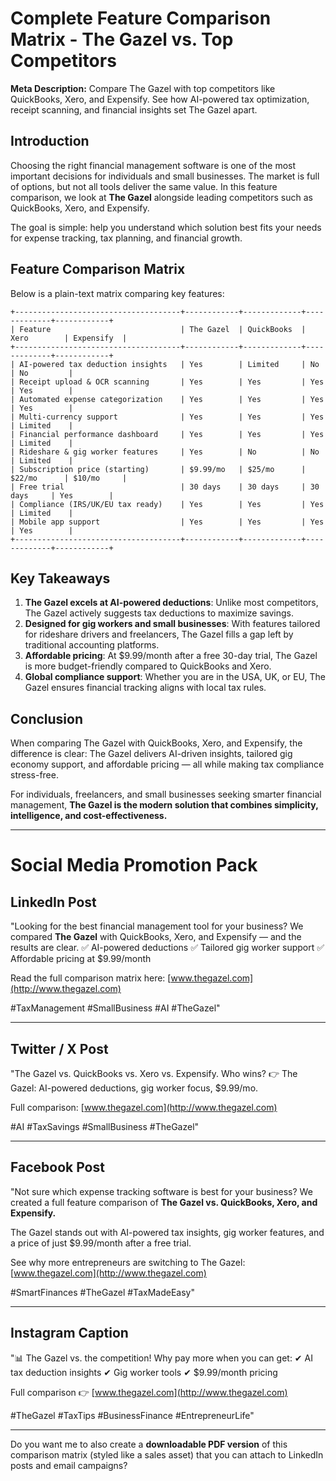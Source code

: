 # Complete Feature Comparison Matrix - The Gazel vs. Top Competitors

**Meta Description:** Compare The Gazel with top competitors like QuickBooks, Xero, and Expensify. See how AI-powered tax optimization, receipt scanning, and financial insights set The Gazel apart.

## Introduction

Choosing the right financial management software is one of the most important decisions for individuals and small businesses. The market is full of options, but not all tools deliver the same value. In this feature comparison, we look at **The Gazel** alongside leading competitors such as QuickBooks, Xero, and Expensify.

The goal is simple: help you understand which solution best fits your needs for expense tracking, tax planning, and financial growth.

## Feature Comparison Matrix

Below is a plain-text matrix comparing key features:

```
+-------------------------------------+------------+-------------+-------------+------------+
| Feature                             | The Gazel  | QuickBooks  | Xero        | Expensify  |
+-------------------------------------+------------+-------------+-------------+------------+
| AI-powered tax deduction insights   | Yes        | Limited     | No          | No         |
| Receipt upload & OCR scanning       | Yes        | Yes         | Yes         | Yes        |
| Automated expense categorization    | Yes        | Yes         | Yes         | Yes        |
| Multi-currency support              | Yes        | Yes         | Yes         | Limited    |
| Financial performance dashboard     | Yes        | Yes         | Yes         | Limited    |
| Rideshare & gig worker features     | Yes        | No          | No          | Limited    |
| Subscription price (starting)       | $9.99/mo   | $25/mo      | $22/mo      | $10/mo     |
| Free trial                          | 30 days    | 30 days     | 30 days     | Yes        |
| Compliance (IRS/UK/EU tax ready)    | Yes        | Yes         | Yes         | Limited    |
| Mobile app support                  | Yes        | Yes         | Yes         | Yes        |
+-------------------------------------+------------+-------------+-------------+------------+
```

## Key Takeaways

1. **The Gazel excels at AI-powered deductions**: Unlike most competitors, The Gazel actively suggests tax deductions to maximize savings.
2. **Designed for gig workers and small businesses**: With features tailored for rideshare drivers and freelancers, The Gazel fills a gap left by traditional accounting platforms.
3. **Affordable pricing**: At \$9.99/month after a free 30-day trial, The Gazel is more budget-friendly compared to QuickBooks and Xero.
4. **Global compliance support**: Whether you are in the USA, UK, or EU, The Gazel ensures financial tracking aligns with local tax rules.

## Conclusion

When comparing The Gazel with QuickBooks, Xero, and Expensify, the difference is clear: The Gazel delivers AI-driven insights, tailored gig economy support, and affordable pricing — all while making tax compliance stress-free.

For individuals, freelancers, and small businesses seeking smarter financial management, **The Gazel is the modern solution that combines simplicity, intelligence, and cost-effectiveness.**

---

# Social Media Promotion Pack

## LinkedIn Post

"Looking for the best financial management tool for your business?
We compared **The Gazel** with QuickBooks, Xero, and Expensify — and the results are clear.
✅ AI-powered deductions
✅ Tailored gig worker support
✅ Affordable pricing at \$9.99/month

Read the full comparison matrix here: [www.thegazel.com](http://www.thegazel.com)

\#TaxManagement #SmallBusiness #AI #TheGazel"

---

## Twitter / X Post

"The Gazel vs. QuickBooks vs. Xero vs. Expensify.
Who wins?
👉 The Gazel: AI-powered deductions, gig worker focus, \$9.99/mo.

Full comparison: [www.thegazel.com](http://www.thegazel.com)

\#AI #TaxSavings #SmallBusiness #TheGazel"

---

## Facebook Post

"Not sure which expense tracking software is best for your business?
We created a full feature comparison of **The Gazel vs. QuickBooks, Xero, and Expensify.**

The Gazel stands out with AI-powered tax insights, gig worker features, and a price of just \$9.99/month after a free trial.

See why more entrepreneurs are switching to The Gazel: [www.thegazel.com](http://www.thegazel.com)

\#SmartFinances #TheGazel #TaxMadeEasy"

---

## Instagram Caption

"📊 The Gazel vs. the competition!
Why pay more when you can get:
✔ AI tax deduction insights
✔ Gig worker tools
✔ \$9.99/month pricing

Full comparison 👉 [www.thegazel.com](http://www.thegazel.com)

\#TheGazel #TaxTips #BusinessFinance #EntrepreneurLife"

---

Do you want me to also create a **downloadable PDF version** of this comparison matrix (styled like a sales asset) that you can attach to LinkedIn posts and email campaigns?
